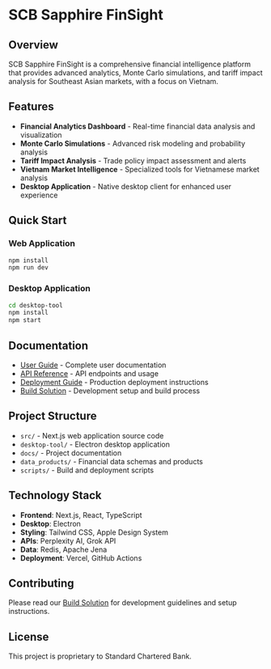 # SCB Sapphire FinSight

## Overview
SCB Sapphire FinSight is a comprehensive financial intelligence platform that provides advanced analytics, Monte Carlo simulations, and tariff impact analysis for Southeast Asian markets, with a focus on Vietnam.

## Features
- **Financial Analytics Dashboard** - Real-time financial data analysis and visualization
- **Monte Carlo Simulations** - Advanced risk modeling and probability analysis  
- **Tariff Impact Analysis** - Trade policy impact assessment and alerts
- **Vietnam Market Intelligence** - Specialized tools for Vietnamese market analysis
- **Desktop Application** - Native desktop client for enhanced user experience

## Quick Start

### Web Application
```bash
npm install
npm run dev
```

### Desktop Application
```bash
cd desktop-tool
npm install
npm start
```

## Documentation
- [User Guide](docs/USER_GUIDE.md) - Complete user documentation
- [API Reference](docs/API_REFERENCE.md) - API endpoints and usage
- [Deployment Guide](docs/DEPLOYMENT-GUIDE.md) - Production deployment instructions
- [Build Solution](docs/BUILD-SOLUTION.md) - Development setup and build process

## Project Structure
- `src/` - Next.js web application source code
- `desktop-tool/` - Electron desktop application
- `docs/` - Project documentation
- `data_products/` - Financial data schemas and products
- `scripts/` - Build and deployment scripts

## Technology Stack
- **Frontend**: Next.js, React, TypeScript
- **Desktop**: Electron
- **Styling**: Tailwind CSS, Apple Design System
- **APIs**: Perplexity AI, Grok API
- **Data**: Redis, Apache Jena
- **Deployment**: Vercel, GitHub Actions

## Contributing
Please read our [Build Solution](docs/BUILD-SOLUTION.md) for development guidelines and setup instructions.

## License
This project is proprietary to Standard Chartered Bank.